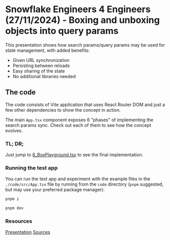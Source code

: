 # Snowflake Engineers 4 Engineers (27/11/2024) - **Boxing and unboxing objects into query params**

This presentation shows how search params/query params may be used for state management, with added benefits:

- Given URL synchronization
- Persisting between reloads
- Easy sharing of the state
- No additional libraries needed

## The code

The code consists of Vite application that uses React Router DOM and just a few other dependencies to show the concept in action.

The main `App.tsx` component exposes 6 "phases" of implementing the search params sync. Check out each of them to see how the concept evolves.

### TL; DR;

Just jump to [6_BoxPlayground.tsx](./code/src/components/phases/6_BoxPlayground.tsx) to see the final implementation.

### Running the test app

You can run the test app and experiment with the example files in the `./code/src/App.tsx` file by running
from the `code` directory (`pnpm` suggested, but may use your preferred package manager):

```bash
pnpm i

pnpm dev
```

### Resources

[Presentation](./presentation.pdf)
[Sources](./code)